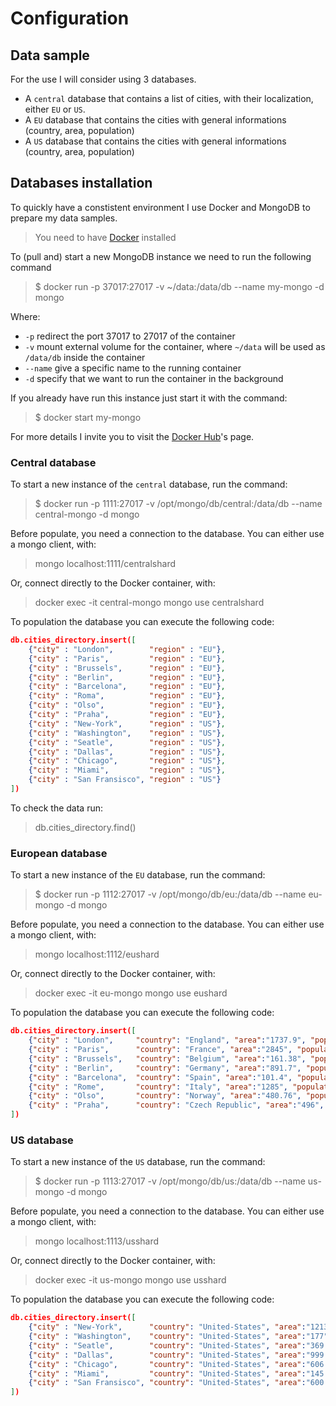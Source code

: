 # Configuration

## Data sample

For the use I will consider using 3 databases.

- A `central` database that contains a list of cities, with their localization, either `EU` or `US`.
- A `EU` database that contains the cities with general informations (country, area, population)
- A `US` database that contains the cities with general informations (country, area, population)

## Databases installation

To quickly have a constistent environment I use Docker and MongoDB to prepare my data samples.

> You need to have [Docker](https://docs.docker.com/install/) installed

To (pull and) start a new MongoDB instance we need to run the following command

 > $ docker run -p 37017:27017 -v ~/data:/data/db --name my-mongo -d mongo

Where:

- `-p` redirect the port 37017 to 27017 of the container
- `-v` mount external volume for the container, where `~/data` will be used as `/data/db` inside the container
- `--name` give a specific name to the running container
- `-d` specify that we want to run the container in the background

If you already have run this instance just start it with the command:

 > $ docker start my-mongo

For more details I invite you to visit the [Docker Hub](https://hub.docker.com/_/mongo/)'s page.

### Central database

To start a new instance of the `central` database, run the command:

 > $ docker run -p 1111:27017 -v /opt/mongo/db/central:/data/db --name central-mongo -d mongo

Before populate, you need a connection to the database. You can either use a mongo client, with:
> mongo localhost:1111/centralshard

Or, connect directly to the Docker container, with:
> docker exec -it central-mongo mongo
> use centralshard

To population the database you can execute the following code:

```json
db.cities_directory.insert([
    {"city" : "London",        "region" : "EU"},
    {"city" : "Paris",         "region" : "EU"},
    {"city" : "Brussels",      "region" : "EU"},
    {"city" : "Berlin",        "region" : "EU"},
    {"city" : "Barcelona",     "region" : "EU"},
    {"city" : "Roma",          "region" : "EU"},
    {"city" : "Olso",          "region" : "EU"},
    {"city" : "Praha",         "region" : "EU"},
    {"city" : "New-York",      "region" : "US"},
    {"city" : "Washington",    "region" : "US"},
    {"city" : "Seatle",        "region" : "US"},
    {"city" : "Dallas",        "region" : "US"},
    {"city" : "Chicago",       "region" : "US"},
    {"city" : "Miami",         "region" : "US"},
    {"city" : "San Fransisco", "region" : "US"}
])
```

To check the data run:
> db.cities_directory.find()

### European database

To start a new instance of the `EU` database, run the command:

 > $ docker run -p 1112:27017 -v /opt/mongo/db/eu:/data/db --name eu-mongo -d mongo

Before populate, you need a connection to the database. You can either use a mongo client, with:
> mongo localhost:1112/eushard

Or, connect directly to the Docker container, with:
> docker exec -it eu-mongo mongo
> use eushard

To population the database you can execute the following code:

```json
db.cities_directory.insert([
    {"city" : "London",     "country": "England", "area":"1737.9", "population" : "8787892", "region" : "EU"},
    {"city" : "Paris",      "country": "France", "area":"2845", "population" : "2206488", "region" : "EU"},
    {"city" : "Brussels",   "country": "Belgium", "area":"161.38", "population" : "1175173", "region" : "EU"},
    {"city" : "Berlin",     "country": "Germany", "area":"891.7", "population" : "3711930", "region" : "EU"},
    {"city" : "Barcelona",  "country": "Spain", "area":"101.4", "population" : "1620809", "region" : "EU"},
    {"city" : "Rome",       "country": "Italy", "area":"1285", "population" : "2873874", "region" : "EU"},
    {"city" : "Olso",       "country": "Norway", "area":"480.76", "population" : "673469", "region" : "EU"},
    {"city" : "Praha",      "country": "Czech Republic", "area":"496", "population" : "1280508", "region" : "EU"}
])
```

### US database

To start a new instance of the `US` database, run the command:

 > $ docker run -p 1113:27017 -v /opt/mongo/db/us:/data/db --name us-mongo -d mongo
 
Before populate, you need a connection to the database. You can either use a mongo client, with:
> mongo localhost:1113/usshard

Or, connect directly to the Docker container, with:
> docker exec -it us-mongo mongo
> use usshard

To population the database you can execute the following code:

```json
db.cities_directory.insert([
    {"city" : "New-York",      "country": "United-States", "area":"1213.37", "population" : "8622698", "region" : "US"},
    {"city" : "Washington",    "country": "United-States", "area":"177",     "population" : "693972",  "region" : "US"},
    {"city" : "Seatle",        "country": "United-States", "area":"369.2",   "population" : "713700",  "region" : "US"},
    {"city" : "Dallas",        "country": "United-States", "area":"999.3",   "population" : "1317929", "region" : "US"},
    {"city" : "Chicago",       "country": "United-States", "area":"606.42",  "population" : "2704958", "region" : "US"},
    {"city" : "Miami",         "country": "United-States", "area":"145.20",  "population" : "453579",  "region" : "US"},
    {"city" : "San Fransisco", "country": "United-States", "area":"600.59",  "population" : "884363",  "region" : "US"}
])
```